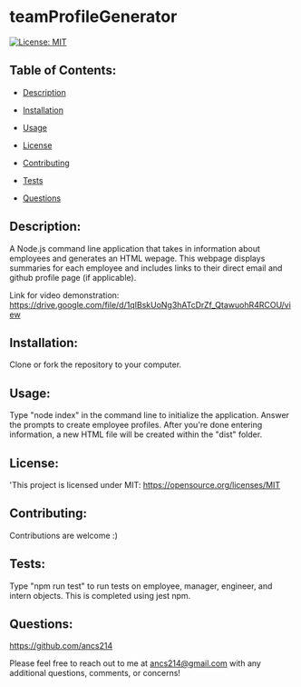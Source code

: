 # teamProfileGenerator 
  
  [![License: MIT](https://img.shields.io/badge/License-MIT-yellow.svg)](https://opensource.org/licenses/MIT)

 ## Table of Contents:

  - [Description](#Description)


  - [Installation](#Installation)

  - [Usage](#Usage)

  - [License](#License)

  - [Contributing](#Contributing)

  - [Tests](#tests)

  - [Questions](#Questions)

  ## Description: 
  A Node.js command line application that takes in information about employees and generates an HTML wepage. This webpage displays summaries for each employee and includes links to their direct email and github profile page (if applicable). 

  Link for video demonstration: https://drive.google.com/file/d/1qIBskUoNg3hATcDrZf_QtawuohR4RCOU/view

  ## Installation: 
  Clone or fork the repository to your computer.

  ## Usage: 
  Type "node index" in the command line to initialize the application. Answer the prompts to create employee profiles. After you're done entering information, a new HTML file will be created within the "dist" folder.

  ## License: 
  'This project is licensed under MIT: https://opensource.org/licenses/MIT

  ## Contributing: 
  Contributions are welcome :) 

  ## Tests: 
  Type "npm run test" to run tests on employee, manager, engineer, and intern objects. This is completed using jest npm.

  ## Questions: 
  https://github.com/ancs214

  Please feel free to reach out to me at ancs214@gmail.com with any additional questions, comments, or concerns!
